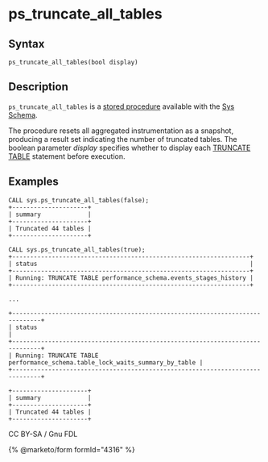 # ps\_truncate\_all\_tables

## Syntax

```
ps_truncate_all_tables(bool display)
```

## Description

`ps_truncate_all_tables` is a [stored procedure](../../../../../../server-usage/stored-routines/stored-procedures/) available with the [Sys Schema](../).

The procedure resets all aggregated instrumentation as a snapshot, producing a result set indicating the number of truncated tables. The boolean parameter _display_ specifies whether to display each [TRUNCATE TABLE](../../../../table-statements/truncate-table.md) statement before execution.

## Examples

```
CALL sys.ps_truncate_all_tables(false);
+---------------------+
| summary             |
+---------------------+
| Truncated 44 tables |
+---------------------+
```

```
CALL sys.ps_truncate_all_tables(true);
+------------------------------------------------------------------+
| status                                                           |
+------------------------------------------------------------------+
| Running: TRUNCATE TABLE performance_schema.events_stages_history |
+------------------------------------------------------------------+

...

+------------------------------------------------------------------------------+
| status                                                                       |
+------------------------------------------------------------------------------+
| Running: TRUNCATE TABLE performance_schema.table_lock_waits_summary_by_table |
+------------------------------------------------------------------------------+

+---------------------+
| summary             |
+---------------------+
| Truncated 44 tables |
+---------------------+
```

CC BY-SA / Gnu FDL

{% @marketo/form formId="4316" %}
